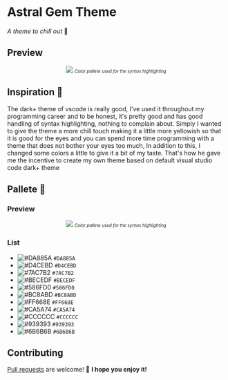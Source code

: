# Astral Gem Theme
*A theme to chill out* 🤙

## Preview
<div align="center">
  <img src="https://github.com/user-attachments/assets/3b71445c-71d2-40e2-968d-c1aa2201a4ff" />
  <i style='font-size:10px;'>Color pallete used for the syntax highlighting</i>
</div>

## Inspiration 💭
The dark+ theme of vscode is really good, I've used it throughout my programming career and to be honest, it's pretty good and has good handling of syntax highlighting, nothing to complain about. Simply I wanted to give the theme a more chill touch making it a little more yellowish so that it is good for the eyes and you can spend more time programming with a theme that does not bother your eyes too much, In addition to this, I changed some colors a little to give it a bit of my taste. That's how he gave me the incentive to create my own theme based on default visual studio code dark+ theme

## Pallete 🎨

### Preview
<div align="center">
  <img src="https://github.com/user-attachments/assets/cac7409c-0fa5-4414-96d8-e52696b7f345" />
  <i style='font-size:10px;'>Color pallete used for the syntax highlighting</i>
</div>

### List
- ![#DA885A](https://placehold.co/15x15/DA885A/DA885A.png) `#DA885A`
- ![#D4CEBD](https://placehold.co/15x15/D4CEBD/D4CEBD.png) `#D4CEBD`
- ![#7AC7B2](https://placehold.co/15x15/7AC7B2/7AC7B2.png) `#7AC7B2`
- ![#BECEDF](https://placehold.co/15x15/BECEDF/BECEDF.png) `#BECEDF`
- ![#586FD0](https://placehold.co/15x15/586FD0/586FD0.png) `#586FD0`
- ![#BC8ABD](https://placehold.co/15x15/BC8ABD/BC8ABD.png) `#BC8ABD`
- ![#FF668E](https://placehold.co/15x15/FF668E/FF668E.png) `#FF668E`
- ![#CA5A74](https://placehold.co/15x15/CA5A74/CA5A74.png) `#CA5A74`
- ![#CCCCCC](https://placehold.co/15x15/CCCCCC/CCCCCC.png) `#CCCCCC`
- ![#939393](https://placehold.co/15x15/939393/939393.png) `#939393`
- ![#6B6B6B](https://placehold.co/15x15/6B6B6B/6B6B6B.png) `#6B6B6B`

## Contributing
[Pull requests](https://github.com/itssimmons/astral-gem-theme/pulls) are welcome! 🤠
**I hope you enjoy it!**
